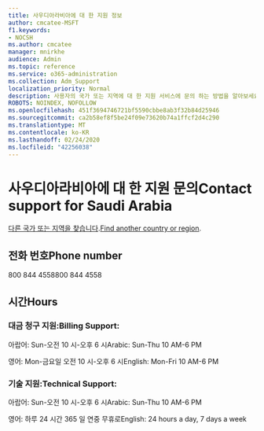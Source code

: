 ```yaml
---
title: 사우디아라비아에 대 한 지원 정보
author: cmcatee-MSFT
f1.keywords:
- NOCSH
ms.author: cmcatee
manager: mnirkhe
audience: Admin
ms.topic: reference
ms.service: o365-administration
ms.collection: Adm_Support
localization_priority: Normal
description: 사용자의 국가 또는 지역에 대 한 지원 서비스에 문의 하는 방법을 알아보세요.
ROBOTS: NOINDEX, NOFOLLOW
ms.openlocfilehash: 451f3694746721bf5590cbbe8ab3f32b84d25946
ms.sourcegitcommit: ca2b58ef8f5be24f09e73620b74a1ffcf2d4c290
ms.translationtype: MT
ms.contentlocale: ko-KR
ms.lasthandoff: 02/24/2020
ms.locfileid: "42256038"
---
```

# <a name="contact-support-for-saudi-arabia"></a><span data-ttu-id="47c37-103">사우디아라비아에 대 한 지원 문의</span><span class="sxs-lookup"><span data-stu-id="47c37-103">Contact support for Saudi Arabia</span></span>

<span data-ttu-id="47c37-104">[다른 국가 또는 지역을 찾습니다](../contact-support-for-business-products.md).</span><span class="sxs-lookup"><span data-stu-id="47c37-104">[Find another country or region](../contact-support-for-business-products.md).</span></span>

## <a name="phone-number"></a><span data-ttu-id="47c37-105">전화 번호</span><span class="sxs-lookup"><span data-stu-id="47c37-105">Phone number</span></span>
<span data-ttu-id="47c37-106">800 844 4558</span><span class="sxs-lookup"><span data-stu-id="47c37-106">800 844 4558</span></span>

## <a name="hours"></a><span data-ttu-id="47c37-107">시간</span><span class="sxs-lookup"><span data-stu-id="47c37-107">Hours</span></span>
### <a name="billing-support"></a><span data-ttu-id="47c37-108">대금 청구 지원:</span><span class="sxs-lookup"><span data-stu-id="47c37-108">Billing Support:</span></span>

<span data-ttu-id="47c37-109">아랍어: Sun-오전 10 시-오후 6 시</span><span class="sxs-lookup"><span data-stu-id="47c37-109">Arabic: Sun-Thu 10 AM-6 PM</span></span>

<span data-ttu-id="47c37-110">영어: Mon-금요일 오전 10 시-오후 6 시</span><span class="sxs-lookup"><span data-stu-id="47c37-110">English: Mon-Fri 10 AM-6 PM</span></span>

### <a name="technical-support"></a><span data-ttu-id="47c37-111">기술 지원:</span><span class="sxs-lookup"><span data-stu-id="47c37-111">Technical Support:</span></span>

<span data-ttu-id="47c37-112">아랍어: Sun-오전 10 시-오후 6 시</span><span class="sxs-lookup"><span data-stu-id="47c37-112">Arabic: Sun-Thu 10 AM-6 PM</span></span>

<span data-ttu-id="47c37-113">영어: 하루 24 시간 365 일 연중 무휴로</span><span class="sxs-lookup"><span data-stu-id="47c37-113">English: 24 hours a day, 7 days a week</span></span>